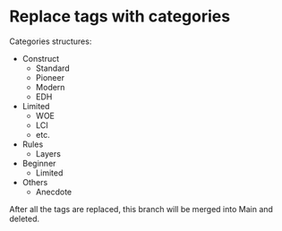 # Replace tags with categories

Categories structures:

- Construct
  - Standard
  - Pioneer
  - Modern
  - EDH
- Limited
  - WOE
  - LCI
  - etc.
- Rules
  - Layers
- Beginner
  - Limited
- Others
  - Anecdote

After all the tags are replaced, this branch will be merged into Main and deleted.
